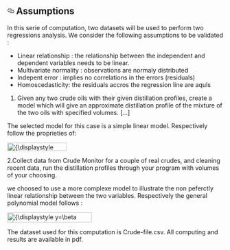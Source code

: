
<h2><svg class="octicon octicon-link" viewBox="0 0 16 16" version="1.1" width="16" height="16" aria-hidden="true"><path fill-rule="evenodd" d="M4 9h1v1H4c-1.5 0-3-1.69-3-3.5S2.55 3 4 3h4c1.45 0 3 1.69 3 3.5 0 1.41-.91 2.72-2 3.25V8.59c.58-.45 1-1.27 1-2.09C10 5.22 8.98 4 8 4H4c-.98 0-2 1.22-2 2.5S3 9 4 9zm9-3h-1v1h1c1 0 2 1.22 2 2.5S13.98 12 13 12H9c-.98 0-2-1.22-2-2.5 0-.83.42-1.64 1-2.09V6.25c-1.09.53-2 1.84-2 3.25C6 11.31 7.55 13 9 13h4c1.45 0 3-1.69 3-3.5S14.5 6 13 6z"></path></svg></a> Assumptions
</h2>

In this serie of computation, two datasets will be used to perform two regressions analysis. 
We consider the following assumptions to be validated :
- Linear relationship : the relationship between the independent and dependent variables needs to be linear.
- Multivariate normality : observations are normaly distributed 
- Indepent error : implies no correlations in the errors (residuals)
- Homoscedasticity: the residuals accros the regression line are aquls


1. Given any two crude oils with their given distillation profiles, create a model which will give an approximate distillation
profile of the mixture of the two oils with specified volumes. [...]

The selected model for this case is a simple linear model. Respectively follow the proprieties of:

<img src="https://wikimedia.org/api/rest_v1/media/math/render/svg/441d157d1b9e322b3cf27b721a370be6844d30c8" class="mwe-math-fallback-image-inline" aria-hidden="true" style="vertical-align: -0.671ex; width:18.122ex; height:2.509ex;" alt="{\displaystyle y=\beta _{0}+\beta _{1}x+\varepsilon ,\,}">


2.Collect data from Crude Monitor for a couple of real crudes, and cleaning recent data, run the distillation
profiles through your program with volumes of your choosing.

we choosed to use a more complexe model to illustrate the non peferctly linear relationship between the two variables.
Respectively the general polynomial model follows :

<img src="https://wikimedia.org/api/rest_v1/media/math/render/svg/ba2b6f48bb60ea6fe6865a81956146142fdac62a" class="mwe-math-fallback-image-inline" aria-hidden="true" style="vertical-align: -0.671ex; width:25.716ex; height:3.009ex;" alt="{\displaystyle y=\beta _{0}+\beta _{1}x+\beta _{2}x^{2}+\varepsilon .\,}">

The dataset used for this computation is Crude-file.csv.
All computing and results are available in pdf.
